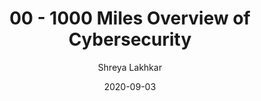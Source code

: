 ﻿---
date: "2020-09-03"
title: "00 - 1000 Miles Overview of Cybersecurity"

course: "Systems Security"
semester: "Fall"
year: 2020
author: "Shreya Lakhkar"

slug: "1000 miles overview of cybersecurity"
navbar_active_link: "lectures"

summary: |
  But I would walk 1000 Miles
  And I would walk 1000 more

  -I'm Gonna Be by The Proclaimers.


slides: "/slides/fall2020/1000Miles.pdf"

has_page: false
---
